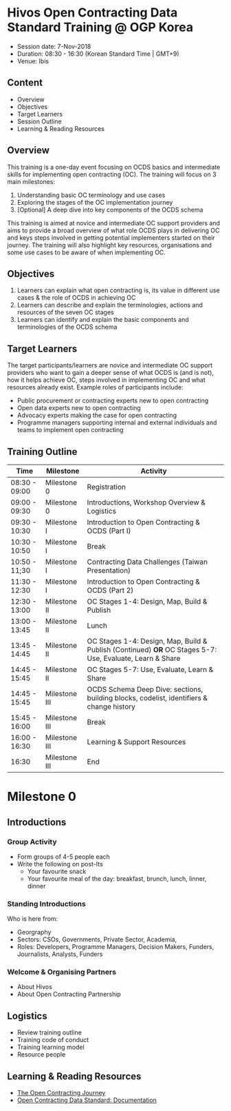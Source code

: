 # Hivos Open Contracting Data Standard Training @ OGP Korea

+ Session date: 7-Nov-2018
+ Duration: 08:30 - 16:30 (Korean Standard Time | GMT+9)
+ Venue: Ibis

## Content
- Overview
- Objectives
- Target Learners
- Session Outline
- Learning & Reading Resources

## Overview

This training is a one-day event focusing on OCDS basics and intermediate skills for implementing open
contracting (OC). The training will focus on 3 main milestones:

1. Understanding basic OC terminology and use cases
2. Exploring the stages of the OC implementation journey
3. [Optional] A deep dive into key components of the OCDS schema

This training is aimed at novice and intermediate OC support providers and aims to provide a broad overview of what role OCDS plays in delivering OC and keys steps involved in getting potential implementers started on their journey. The training will also highlight key resources, organisations and some use cases to be aware of when implementing OC.

## Objectives
1. Learners can explain what open contracting is, its value in different use cases & the role of OCDS in achieving OC
2. Learners can describe and explain the terminologies, actions and resources of the seven OC stages
3. Learners can identify and explain the basic components and terminologies of the OCDS schema

## Target Learners
The target participants/learners are novice and intermediate OC support providers who want to gain a deeper sense of what OCDS is (and is not), how it helps achieve OC, steps involved in implementing OC and what resources already exist. Example roles of participants include:
+ Public procurement or contracting experts new to open contracting
+ Open data experts new to open contracting
+ Advocacy experts making the case for open contracting
+ Programme managers supporting internal and external individuals and teams to implement open contracting

## Training Outline
Time   | Milestone | Activity
----------- | ---------- | --------
08:30 - 09:00 | Milestone 0 | Registration
09:00 - 09:30 | Milestone 0 | Introductions, Workshop Overview & Logistics
09:30 - 10:30 | Milestone I | Introduction to Open Contracting & OCDS (Part I)
10:30 - 10:50 | Milestone I | Break
10:50 - 11;30 | Milestone I | Contracting Data Challenges (Taiwan Presentation)
11:30 - 12:30 | Milestone I | Introduction to Open Contracting & OCDS (Part 2)
12:30 - 13:00 | Milestone II | OC Stages 1-4: Design, Map, Build & Publish
13:00 - 13:45 | Milestone II | Lunch
13:45 - 14:45 | Milestone II | OC Stages 1-4: Design, Map, Build & Publish (Continued) **OR** OC Stages 5-7: Use, Evaluate, Learn & Share
14:45 - 15:45 |  Milestone II | OC Stages 5-7: Use, Evaluate, Learn & Share 
14:45 - 15:45 | Milestone III |OCDS Schema Deep Dive: sections, building blocks, codelist, identifiers & change history
15:45 - 16:00 | Milestone III | Break
16:00 - 16:30 | Milestone III | Learning & Support Resources
16:30 | Milestone III | End



# Milestone 0
## Introductions

### Group Activity
+ Form groups of 4-5 people each
+ Write the following on post-Its
    + Your favourite snack
    + Your favourite meal of the day: breakfast, brunch, lunch, linner, dinner

### Standing Introductions
 Who is here from:
 + Georgraphy
 + Sectors: CSOs, Governments, Private Sector, Academia, 
 + Roles: Developers, Programme Managers, Decision Makers, Funders, Journalists, Analysts, Funders

###  Welcome & Organising Partners
 + About Hivos
 + About Open Contracting Partnership

 ## Logistics
 + Review training outline
 + Training code of conduct
 + Training learning model
 + Resource people



## Learning & Reading Resources
+ [The Open Contracting Journey](https://www.open-contracting.org/implement/)
+ [Open Contracting Data Standard: Documentation](http://standard.open-contracting.org/latest/en/)